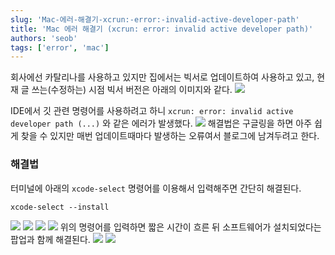 ```yaml
---
slug: 'Mac-에러-해결기-xcrun:-error:-invalid-active-developer-path'
title: 'Mac 에러 해결기 (xcrun: error: invalid active developer path)'
authors: 'seob'
tags: ['error', 'mac']
---
```


회사에선 카탈리나를 사용하고 있지만 집에서는 빅서로 업데이트하여 사용하고 있고, 현재 글 쓰는(수정하는) 시점 빅서 버전은 아래의 이미지와 같다.
![](https://images.velog.io/images/seob/post/5cf7b620-f026-472e-b2c7-d49828e9d670/image.png)

<!--truncate-->

IDE에서 깃 관련 명령어를 사용하려고 하니 `xcrun: error: invalid active developer path (...)` 와 같은 에러가 발생했다.
![](https://images.velog.io/images/seob/post/56b390ed-bfee-47f8-9c49-031066df8625/image.png)
해결법은 구글링을 하면 아주 쉽게 찾을 수 있지만 매번 업데이트때마다 발생하는 오류여서 블로그에 남겨두려고 한다.

### 해결법

터미널에 아래의 `xcode-select` 명령어를 이용해서 입력해주면 간단히 해결된다.

```console
xcode-select --install
```

![](https://images.velog.io/images/seob/post/5d3be9e8-80ad-4a10-9ab8-eabef6a7485b/image.png)
![](https://images.velog.io/images/seob/post/a851b21b-7070-4124-b15a-428262627911/image.png)
![](https://images.velog.io/images/seob/post/9566c86f-80f0-40b8-a39f-10d76da3f7df/image.png)
![](https://images.velog.io/images/seob/post/c825689b-aa76-41db-b936-f23efd3301ed/image.png)
위의 명령어를 입력하면 짧은 시간이 흐른 뒤 소프트웨어가 설치되었다는 팝업과 함께 해결된다.
![](https://images.velog.io/images/seob/post/a859405a-4b03-4967-8ad5-d72bda0bcbf8/image.png)
![](https://images.velog.io/images/seob/post/39371eca-5437-4346-a48b-5995d1d70dab/image.png)
